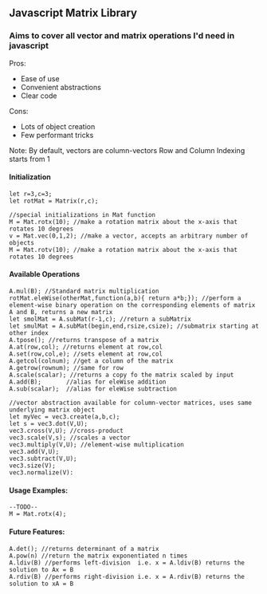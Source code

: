 ## Javascript Matrix Library
### Aims to cover all vector and matrix operations I'd need in javascript

Pros:
- Ease of use
- Convenient abstractions
- Clear code

Cons:
- Lots of object creation
- Few performant tricks

Note: By default, vectors are column-vectors
Row and Column Indexing starts from 1

#### Initialization
```
let r=3,c=3;
let rotMat = Matrix(r,c);

//special initializations in Mat function
M = Mat.rotx(10); //make a rotation matrix about the x-axis that rotates 10 degrees
v = Mat.vec(0,1,2); //make a vector, accepts an arbitrary number of objects
M = Mat.rotv(10); //make a rotation matrix about the x-axis that rotates 10 degrees
```


#### Available Operations
```
A.mul(B); //Standard matrix multiplication
rotMat.eleWise(otherMat,function(a,b){ return a*b;}); //perform a element-wise binary operation on the corresponding elements of matrix A and B, returns a new matrix
let smolMat = A.subMat(r-1,c); //return a subMatrix
let smulMat = A.subMat(begin,end,rsize,csize); //submatrix starting at other index
A.tpose(); //returns transpose of a matrix
A.at(row,col); //returns element at row,col
A.set(row,col,e); //sets element at row,col
A.getcol(colnum); //get a column of the matrix
A.getrow(rownum); //same for row
A.scale(scalar); //returns a copy fo the matrix scaled by input
A.add(B);       //alias for eleWise addition
A.sub(scalar);  //alias for eleWise subtraction

//vector abstraction available for column-vector matrices, uses same underlying matrix object
let myVec = vec3.create(a,b,c);
let s = vec3.dot(V,U);
vec3.cross(V,U); //cross-product
vec3.scale(V,s); //scales a vector
vec3.multiply(V,U); //element-wise multiplication
vec3.add(V,U);
vec3.subtract(V,U);
vec3.size(V);
vec3.normalize(V):
```

#### Usage Examples:
```
--TODO--
M = Mat.rotx(4);
```


#### Future Features:
```
A.det(); //returns determinant of a matrix
A.pow(n) //return the matrix exponentiated n times
A.ldiv(B) //performs left-division  i.e. x = A.ldiv(B) returns the solution to Ax = B
A.rdiv(B) //performs right-division i.e. x = A.rdiv(B) returns the solution to xA = B
```
